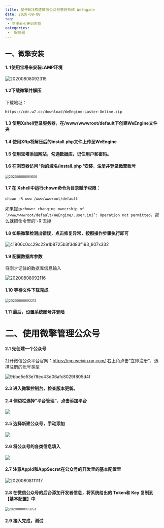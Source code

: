 ```yaml
---
title: 基于ECS构建微信公众号管理系统 WeEngine
date: 2020-08-08
tag:
 - 阿里云七天训练营
categories:
 -  服务器
---
```


## 一、微擎安装

#### 1. 1使用宝塔来安装LAMP环境

![20200808092315](https://pic.downk.cc/item/5f2d57a114195aa594fd029e.png)

#### 1.2下载微擎并解压

下载地址：

```
https://cdn.w7.cc/download/WeEngine-Laster-Online.zip
```

#### 1.3 使用Xshell登录服务器，在/www/wwwroot/default下创建WeEngine文件夹

#### 1.4 使用Xftp将解压后的install.php文件上传至WeEngine

#### 1.5 使用宝塔添加网站，勾选数据库，记住用户和密码。

#### 1.6 在浏览器访问 '你的域名/install.php '安装，注册并登录微擎账号

<img src="https://pic.downk.cc/item/5f2e36db14195aa594472f0e.png" alt="20200808090600" style="zoom:75%;" />

#### 1.7 在 Xshell中运行chown命令为目录赋予权限：

```
chown -R www /www/wwwroot/default
```

如果提示`chown: changing ownership of ‘/www/wwwroot/default/WeEngine/.user.ini’: Operation not permitted`，那么就把命令里的'-R'去掉

#### 1.8 如果微擎检测出错误，点击修复异常，按照操作步骤执行即可

![41806c0cc29c22e1b8725b3f3d83f193_907x332](https://pic.downk.cc/item/5f2e371614195aa594474813.png)

#### 1.9  配置数据库参数

将刚才记住的数据库信息输入

![20200808092116](https://pic.downk.cc/item/5f2e373b14195aa5944757db.png)

#### 1.10 等待文件下载完成

<img src="https://pic.downk.cc/item/5f2e37cf14195aa594478ad4.png" alt="20200808092212" style="zoom:75%;" />

#### 1.11 最后，设置系统账号并登陆

# 二、使用微擎管理公众号

#### 2.1 先创建一个公众号

打开微信公众平台官网：https://mp.weixin.qq.com/ 右上角点击“立即注册”，选择注册的账号类型

![9bbe5e53e78ec43d06afc8029f805d4f](https://pic.downk.cc/item/5f2e3f9e14195aa5944a867b.png)

#### 2.3 进入微擎控制台，检查版本更新。

#### 2.4 侧边栏选择“平台管理”，点击添加平台

<img src="https://pic.downk.cc/item/5f2e3fb814195aa5944a9070.png" />

#### 2.5 选择新建公众号，手动添加

<img src="https://pic.downk.cc/item/5f2e3fe114195aa5944a9ebb.png" />

#### 2.6 将公众号的各类信息填入

<img src="https://pic.downk.cc/item/5f2e3ff514195aa5944aa863.png" />

#### 2.7 注意AppId和AppSecret在公众号的开发里的基本配置里

![20200808111117](https://pic.downk.cc/item/5f2e400d14195aa5944ab489.png)

#### 2.8 在微信公众号的后台添加开发者信息，将系统给出的 Token和 Key 复制到【基本配置】中

<img src="https://pic.downk.cc/item/5f2e403414195aa5944ac31a.png" alt="20200808105053" style="zoom:75%;" />

#### 2.9 接入完成，测试
<Valine></Valine>

